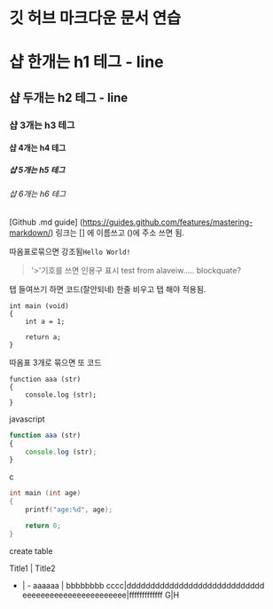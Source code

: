 # 깃 허브 마크다운 문서 연습



# 샵 한개는 h1 테그 - line
## 샵 두개는 h2 테그 - line
### 샵 3개는 h3 테그
#### 샵 4개는 h4 테그
##### 샵 5개는 h5 테그
###### 샵 6개는 h6 테그



[Github .md guide] (https://guides.github.com/features/mastering-markdown/)
링크는 [] 에 이름쓰고 ()에 주소 쓰면 됨.


따옴표로묶으면 강조됨`Hello World!` 


> '>'기호를 쓰면 인용구 표시
> test
> from alaveiw.....
> blockquate?


탭 들여쓰기 하면 코드(잘안되네)	 한줄 비우고 탭 해야 적용됨.

	int main (void)
	{
		int a = 1;
		
		return a;
	}


따옴표 3개로 묶으면 또 코드
```
function aaa (str)
{
	console.log (str);
}
```

javascript
```javascript
function aaa (str)
{
	console.log (str);
}
```

c
```c
int main (int age)
{
	printf("age:%d", age);

	return 0;
}
```


create table

Title1 | Title2
- | -
aaaaaa | bbbbbbbb
cccc|ddddddddddddddddddddddddddddd
eeeeeeeeeeeeeeeeeeeeeee|fffffffffffff
G|H


